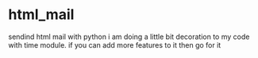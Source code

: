 # html_mail 

sendind html mail with python 
i am doing a little bit decoration to my code with time module. 
if you can add more features to it then go for it
